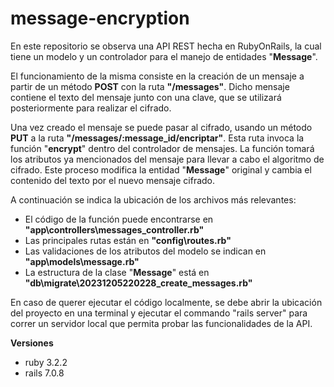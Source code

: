 
# message-encryption
En este repositorio se observa una API REST hecha en RubyOnRails, la cual tiene un modelo y un controlador para el manejo de entidades "**Message**".

El funcionamiento de la misma consiste en la creación de un mensaje a partir de un método **POST** con la ruta **"/messages"**. Dicho mensaje contiene el texto del mensaje junto con una clave, que se utilizará posteriormente para realizar el cifrado.

Una vez creado el mensaje se puede pasar al cifrado, usando un método **PUT** a la ruta **"/messages/:message_id/encriptar"**. Esta ruta invoca la función "**encrypt**" dentro del controlador de mensajes. La función tomará los atributos ya mencionados del mensaje para llevar a cabo el algoritmo de cifrado.
Este proceso modifica la entidad "**Message**" original y cambia el contenido del texto por el nuevo mensaje cifrado.

A continuación se indica la ubicación de los archivos más relevantes:
  - El código de la función puede encontrarse en **"app\controllers\messages_controller.rb"**
  - Las principales rutas están en **"config\routes.rb"**
  - Las validaciones de los atributos del modelo se indican en **"app\models\message.rb"**
  - La estructura de la clase "**Message**" está en **"db\migrate\20231205220228_create_messages.rb"**

En caso de querer ejecutar el código localmente, se debe abrir la ubicación del proyecto en una terminal y ejecutar el commando "rails server" para correr un servidor local que permita probar las funcionalidades de la API.

**Versiones**
  - ruby 3.2.2
  - rails 7.0.8

